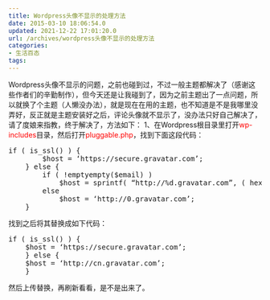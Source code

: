 ```yaml
---
title: Wordpress头像不显示的处理方法
date: 2015-03-10 18:06:54.0
updated: 2021-12-22 17:01:20.0
url: /archives/wordpress头像不显示的处理方法
categories: 
- 生活百态
tags: 
---
```


Wordpress头像不显示的问题，之前也碰到过，不过一般主题都解决了（感谢这些作者们的辛勤制作），但今天还是让我碰到了，因为之前主题出了一点问题，所以就换了个主题（人懒没办法），就是现在在用的主题，也不知道是不是我哪里没弄好，反正就是主题安装好之后，评论头像就不显示了，没办法只好自己解决了，请了度娘来指教，终于解决了，方法如下：
1、在Wordpress根目录里打开<span style="color: #ff0000;">wp-includes</span>目录，然后打开<span style="color: #ff0000;">pluggable.php</span>，找到下面这段代码：
<pre class="lang:php decode:true " >if ( is_ssl() ) {
        $host = ‘https://secure.gravatar.com’;
    } else {
        if ( !emptyempty($email) )
            $host = sprintf( “http://%d.gravatar.com”, ( hexdec( $email_hash[0] ) % 2 ) );
        else
            $host = ‘http://0.gravatar.com’;
    }</pre>
找到之后将其替换成如下代码：
<pre class="lang:php decode:true " >if ( is_ssl() ) {
    $host = ‘https://secure.gravatar.com’;
    } else {
    $host = ‘http://cn.gravatar.com’;
    }</pre>
然后上传替换，再刷新看看，是不是出来了。